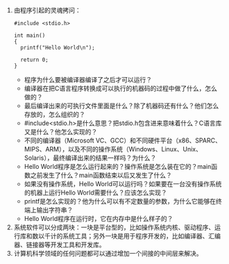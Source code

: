 1.  由程序引起的灵魂拷问：    
    ```
    #include <stdio.h>

    int main()
    {
      printf("Hello World\n");

      return 0;
    }
    ```
    + 程序为什么要被编译器编译了之后才可以运行？    
    + 编译器在把C语言程序转换成可以执行的机器码的过程中做了什么，怎么做的？   
    + 最后编译出来的可执行文件里面是什么？除了机器码还有什么？他们怎么存放的，怎么组织的？    
    + #include<stdio.h>是什么意思？把stdio.h包含进来意味着什么？C语言库又是什么？他怎么实现的？   
    + 不同的编译器（Microsoft VC、GCC）和不同硬件平台（x86、SPARC、MIPS、ARM），以及不同的操作系统（Windows、Linux、Unix、Solaris），最终编译出来的结果一样吗？为什么？   
    + Hello World程序是怎么运行起来的？操作系统是怎么装在它的？main函数之前发生了什么？main函数结束以后又发生了什么？   
    + 如果没有操作系统，Hello World可以运行吗？如果要在一台没有操作系统的机器上运行Hello World需要什么？应该怎么实现？   
    + printf是怎么实现的？他为什么可以有不定数量的参数，为什么它能够在终端上输出字符串？    
    + Hello World程序在运行时，它在内存中是什么样子的？   
2.  系统软件可以分成两块：一块是平台型的，比如操作系统内核、驱动程序、运行库和数以千计的系统工具；另外一块是用于程序开发的，比如编译器、汇编器、链接器等开发工具和开发库。   
3.  计算机科学领域的任何问题都可以通过增加一个间接的中间层来解决。    
